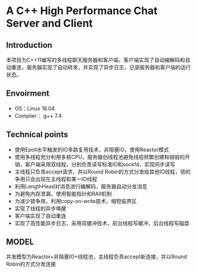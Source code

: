 # A C++ High Performance Chat Server and Client

## Introduction
本项目为C++11编写的多线程聊天服务器和客户端，客户端实现了自动编解码和自动重连，服务器实现了自动转发，并实现了异步日志，记录服务器和客户端的运行状态。

## Envoirment
* OS：Linux 18.04 	
* Complier： g++ 7.4

## Technical points
* 使用Epoll水平触发的IO多路复用技术，非阻塞IO，使用Reactor模式
* 使用多线程充分利用多核CPU，服务器创线程池避免线程频繁创建和销毁的开销，客户端采用双线程，分别负责读写标准IO和sockfd，实现同步读写
* 主线程只负责accept请求，并以Round Robin的方式分发给其他IO线程，锁的争用只会出现在主线程和某一IO线程
* 利用LengthHead对消息进行编解码，服务器自动分发消息
* 为避免内存泄漏，使用智能指针和RAII机制
* 为减少锁争用，利用copy-on-write技术，缩短临界区
* 实现了线程的异步唤醒
* 客户端实现了自动重连
* 实现了高性能异步日志，采用双缓冲技术，前台线程写缓冲，后台线程写磁盘

## MODEL
并发模型为Reactor+非阻塞IO+线程池，主线程负责accept新连接，并以Round Robin的方式分发连接
